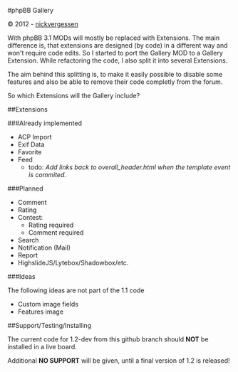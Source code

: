 #phpBB Gallery

© 2012 - [nickvergessen](http://www.flying-bits.org)

With phpBB 3.1 MODs will mostly be replaced with Extensions. The main difference is, that extensions are designed (by code) in a different way and won't require code edits. So I started to port the Gallery MOD to a Gallery Extension. While refactoring the code, I also split it into several Extensions.

The aim behind this splitting is, to make it easily possible to disable some features and also be able to remove their code completly from the forum.

So which Extensions will the Gallery include?

##Extensions

###Already implemented

* ACP Import
* Exif Data
* Favorite
* Feed
    * todo: _Add links back to overall_header.html when the template event is commited._

###Planned

* Comment
* Rating
* Contest:
    * Rating required
    * Comment required
* Search
* Notification (Mail)
* Report
* HighslideJS/Lytebox/Shadowbox/etc.

###Ideas

The following ideas are not part of the 1.1 code

* Custom image fields
* Features image

##Support/Testing/Installing

The current code for 1.2-dev from this github branch should **NOT** be installed in a live board.

Additional **NO SUPPORT** will be given, until a final version of 1.2 is released!
